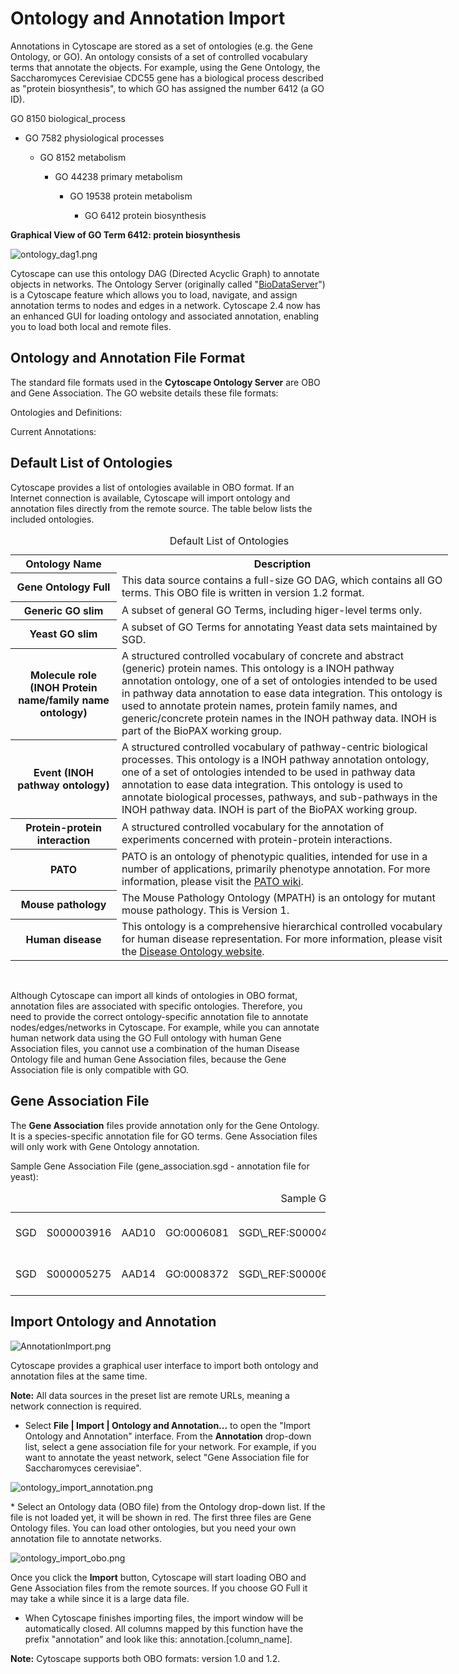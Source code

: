 <a id="ontology_and_annotation_import"> </a>
# Ontology and Annotation Import

Annotations in Cytoscape are stored as a set of ontologies (e.g. the
Gene Ontology, or GO). An ontology consists of a set of controlled
vocabulary terms that annotate the objects. For example, using the Gene
Ontology, the Saccharomyces Cerevisiae CDC55 gene has a biological
process described as "protein biosynthesis", to which GO has assigned
the number 6412 (a GO ID). 

GO 8150 biological\_process

-   GO 7582 physiological processes

    -   GO 8152 metabolism

        -   GO 44238 primary metabolism

            -   GO 19538 protein metabolism

                -   GO 6412 protein biosynthesis

**Graphical View of GO Term 6412: protein biosynthesis**

![ontology\_dag1.png](_static/images/Annotation/ontology_dag1.png)

Cytoscape can use this ontology DAG (Directed Acyclic Graph) to annotate
objects in networks. The Ontology Server (originally called
"[BioDataServer](http://www.ncbi.nlm.nih.gov/pubmed/12066840)")
is a Cytoscape feature which allows you to load, navigate, and assign
annotation terms to nodes and edges in a network. Cytoscape 2.4 now has
an enhanced GUI for loading ontology and associated annotation, enabling
you to load both local and remote files.

<a id="ontology_and_annotation_file_format"> </a>
## Ontology and Annotation File Format

The standard file formats used in the **Cytoscape Ontology Server** are
OBO and Gene Association. The GO website details these file formats:

Ontologies and Definitions:
[](http://www.geneontology.org/GO.downloads.shtml#ont)

Current Annotations:
[](http://www.geneontology.org/GO.current.annotations.shtml)

<a id="default_list_of_ontologies"> </a>
## Default List of Ontologies

Cytoscape provides a list of ontologies available in OBO format. If an
Internet connection is available, Cytoscape will import ontology and
annotation files directly from the remote source. The table below lists
the included ontologies.

<table cellspacing="0" style="table-layout: fixed; width: 700px">
<caption>Default List of Ontologies</caption>
<colgroup> <col style="width:170px">                               <col style="width:530px">                                                                                                                               </colgroup>
<tbody>
<tr> <th>Ontology Name</th>                                        <th>Description</th>                                                                                                                                    </tr>
<tr> <th class="spec ulcase">Gene Ontology Full</th>               <td class="">This data source contains a full-size GO DAG, which contains all GO terms. This OBO file is written in version 1.2 format.</td>            </tr>
<tr> <th class="specalt ulcase">Generic GO slim</th>               <td class="alt">A subset of general GO Terms, including higer-level terms only.</td>                                                                    </tr>
<tr> <th class="spec ulcase">Yeast GO slim</th>                    <td class="">A subset of GO Terms for annotating Yeast data sets maintained by SGD.</td>                                                                </tr>
<tr> <th class="specalt ulcase">Molecule role (INOH Protein name/family name ontology)</th> <td class="alt">A structured controlled vocabulary of concrete and abstract (generic) protein names. This ontology is a INOH pathway annotation ontology, one of a set of ontologies intended to be used in pathway data annotation to ease data integration. This ontology is used to annotate protein names, protein family names, and generic/concrete protein names in the INOH pathway data. INOH is part of the BioPAX working group.</td> </tr>
<tr> <th class="spec ulcase">Event (INOH pathway ontology)</th>    <td class="">A structured controlled vocabulary of pathway-centric biological processes. This ontology is a INOH pathway annotation ontology, one of a set of ontologies intended to be used in pathway data annotation to ease data integration. This ontology is used to annotate biological processes, pathways, and sub-pathways in the INOH pathway data. INOH is part of the BioPAX working group.</td> </tr>
<tr> <th class="specalt ulcase">Protein-protein interaction </th>  <td class="alt">A structured controlled vocabulary for the annotation of experiments concerned with protein-protein interactions.</td>                  </tr>
<tr> <th class="spec ulcase">PATO</th>                             <td class="">PATO is an ontology of phenotypic qualities, intended for use in a number of applications, primarily phenotype annotation. For more information, please visit the <a href="http://www.bioontology.org/wiki/index.php/PATO:Main_Page">PATO wiki</a>.</td>    </tr>
<tr> <th class="specalt ulcase">Mouse pathology</th>               <td class="alt">The Mouse Pathology Ontology (MPATH) is an ontology for mutant mouse pathology. This is Version 1.</td>                                 </tr>
<tr> <th class="spec ulcase">Human disease</th>                    <td class="">This ontology is a comprehensive hierarchical controlled vocabulary for human disease representation. For more information, please visit the <a href="http://diseaseontology.sourceforge.net/">Disease Ontology website</a>.</td>                           </tr>
</tbody>
</table>
<br>

Although Cytoscape can import all kinds of ontologies in OBO format,
annotation files are associated with specific ontologies. Therefore, you
need to provide the correct ontology-specific annotation file to
annotate nodes/edges/networks in Cytoscape. For example, while you can
annotate human network data using the GO Full ontology with human Gene
Association files, you cannot use a combination of the human Disease
Ontology file and human Gene Association files, because the Gene
Association file is only compatible with GO.

<a id="gene_association_file"> </a>
## Gene Association File

The **Gene Association** files provide annotation only for the Gene
Ontology. It is a species-specific annotation file for GO terms. Gene
Association files will only work with Gene Ontology annotation.

Sample Gene Association File (gene\_association.sgd - annotation file
for yeast):

<table cellspacing="0"  style="table-layout: fixed; dwidth: 700px">
<caption>Sample Gene Association File</caption>
<colgroup> <col style="width:20px">      <col style="width:50px">              <col style="width:30px">         <col style="width:70px">              <col style="width:190px">                                    <col style="width:30px">       <col style="width:20px">     <col style="width:100px">                                        <col style="width:80px">                <col style="width:70px">              </colgroup>
<tbody>
<tr> <td class="small top left">SGD</td> <td class="small top">S000003916</td> <td class="small top">AAD10</td> <td class="small top">GO:0006081</td> <td class="small top">SGD\_REF:S000042151|PMID:10572264</td> <td class="small top">ISS</td> <td class="small top">P</td> <td class="small top">aryl-alcohol dehydrogenase (putative)</td> <td class="small top">YJR155W gene</td> <td class="small top">taxon:4932</td> </tr>
<tr> <td class="small left">SGD</td>     <td class="small">S000005275</td>     <td class="small">AAD14</td>     <td class="small">GO:0008372</td>     <td class="small">SGD\_REF:S000069584</td>                   <td class="small">ND</td>      <td class="small">C</td>     <td class="small">aryl-alcohol dehydrogenase (putative)</td>     <td class="small">YNL331C gene</td>     <td class="small">taxon:4932</td>     </tr>
</tbody>
</table>

<a id="import_ontology_and_annotation"> </a>
## Import Ontology and Annotation

![AnnotationImport.png](_static/images/Annotation/AnnotationImport.png)

Cytoscape provides a graphical user interface to import both ontology
and annotation files at the same time.

**Note:** All data sources in the preset list are remote URLs, meaning a
network connection is required.

-   Select **File | Import | Ontology and Annotation...** to open the
    "Import Ontology and Annotation" interface. From the **Annotation**
    drop-down list, select a gene association file for your network. For
    example, if you want to annotate the yeast network, select "Gene
    Association file for Saccharomyces cerevisiae".

![ontology\_import\_annotation.png](_static/images/Annotation/ontology_import_annotation.png)

\* Select an Ontology data (OBO file) from the Ontology drop-down list.
If the file is not loaded yet, it will be shown in red. The first three
files are Gene Ontology files. You can load other ontologies, but you
need your own annotation file to annotate networks.

![ontology\_import\_obo.png](_static/images/Annotation/ontology_import_obo.png)

Once you click the **Import** button, Cytoscape will start loading OBO
and Gene Association files from the remote sources. If you choose GO
Full it may take a while since it is a large data file.

-   When Cytoscape finishes importing files, the import window will be
    automatically closed. All columns mapped by this function have the
    prefix "annotation" and look like this: annotation.\[column\_name\].

**Note:** Cytoscape supports both OBO formats: version 1.0 and 1.2.
